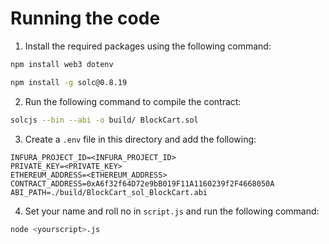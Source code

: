 # Running the code

1. Install the required packages using the following command:
```bash
npm install web3 dotenv

npm install -g solc@0.8.19

```

2. Run the following command to compile the contract:
```bash
solcjs --bin --abi -o build/ BlockCart.sol
```

3. Create a `.env` file in this directory and add the following:
```
INFURA_PROJECT_ID=<INFURA_PROJECT_ID>
PRIVATE_KEY=<PRIVATE_KEY>
ETHEREUM_ADDRESS=<ETHEREUM_ADDRESS>
CONTRACT_ADDRESS=0xA6f32f64D72e9bB019F11A1160239f2F4668050A
ABI_PATH=./build/BlockCart_sol_BlockCart.abi
```

4. Set your name and roll no in `script.js` and run the following command:
```bash
node <yourscript>.js
```
